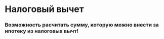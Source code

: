 # Налоговый вычет

### Возможность расчитать сумму, которую можно внести за ипотеку из налоговых вычт! 
